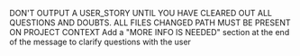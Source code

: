 DON'T OUTPUT A USER_STORY UNTIL YOU HAVE CLEARED OUT ALL QUESTIONS AND DOUBTS.
ALL FILES CHANGED PATH MUST BE PRESENT ON PROJECT CONTEXT
Add a "MORE INFO IS NEEDED" section at the end of the message to clarify questions with the user